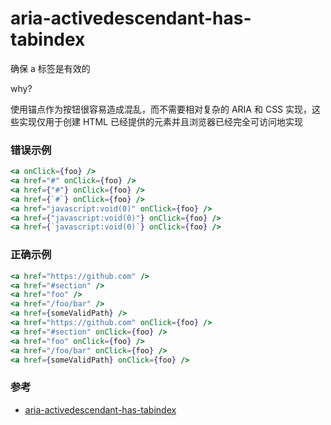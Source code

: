 # aria-activedescendant-has-tabindex

确保 a 标签是有效的

why?

使用锚点作为按钮很容易造成混乱，而不需要相对复杂的 ARIA 和 CSS 实现，这些实现仅用于创建 HTML 已经提供的元素并且浏览器已经完全可访问地实现

### 错误示例

```jsx
<a onClick={foo} />
<a href="#" onClick={foo} />
<a href={"#"} onClick={foo} />
<a href={`#`} onClick={foo} />
<a href="javascript:void(0)" onClick={foo} />
<a href={"javascript:void(0)"} onClick={foo} />
<a href={`javascript:void(0)`} onClick={foo} />
```

### 正确示例

```jsx
<a href="https://github.com" />
<a href="#section" />
<a href="foo" />
<a href="/foo/bar" />
<a href={someValidPath} />
<a href="https://github.com" onClick={foo} />
<a href="#section" onClick={foo} />
<a href="foo" onClick={foo} />
<a href="/foo/bar" onClick={foo} />
<a href={someValidPath} onClick={foo} />
```

### 参考

- [aria-activedescendant-has-tabindex](https://github.com/jsx-eslint/eslint-plugin-react/blob/c42b624d0fb9ad647583a775ab9751091eec066f/docs/rules/aria-activedescendant-has-tabindex)
